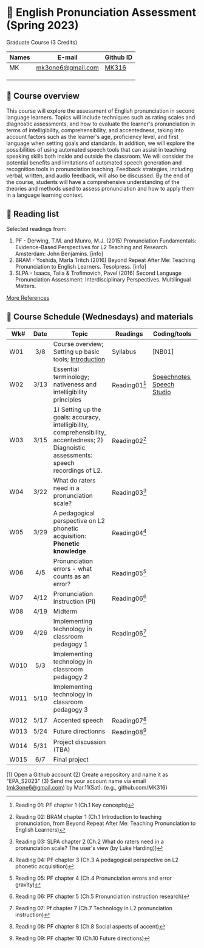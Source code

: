 # 📕 English Pronunciation Assessment (Spring 2023)
Graduate Course (3 Credits)

|Names|E-mail|Github ID|
|--|--|--|
|MK|mk3one6@gmail.com|[MK316](https://github.com/mk316)|
||||
||||
||||


## 🍃 Course overview
This course will explore the assessment of English pronunciation in second language learners. Topics will include techniques such as rating scales and diagnostic assessments, and how to evaluate the learner's pronunciation in terms of intelligibility, comprehensibility, and accentedness, taking into account factors such as the learner's age, proficiency level, and first language when setting goals and standards. In addition, we will explore the possibilities of using automated speech tools that can assist in teaching speaking skills both inside and outside the classroom.  We will consider the potential benefits and limitations of automated speech generation and recognition tools in pronunciation teaching. Feedback strategies, including verbal, written, and audio feedback, will also be discussed. By the end of the course, students will have a comprehensive understanding of the theories and methods used to assess pronunciation and how to apply them in a language learning context.

## 🍃 Reading list

Selected readings from:

1. PF - Derwing, T.M. and Munro, M.J. (2015) Pronunciation Fundamentals: Evidence-Based Perspectives for L2 Teaching and Research. Amsterdam: John Benjamins. [info]
2. BRAM - Yoshida, Marla Tritch (2016) Beyond Repeat After Me: Teaching Pronunciation to English Learners. Tesolpress. [info]
3. SLPA - Isaacs, Talia & Trofimovich, Pavel (2016) Second Language Pronunciation Assessment: Interdisciplinary Perspectives. Multilingual Matters. 

[More References](https://github.com/MK316/Spring2023/blob/main/EPA/epa_ref.md)   

## 🍃 Course Schedule (Wednesdays) and materials


|Wk#|Date|Topic|Readings|Coding/tools|Assignments|
|--|:--:|--|--|--|--|
|W01|3/8|Course overview; Setting up basic tools; [Introduction](https://github.com/MK316/Spring2023/blob/main/EPA/EPA_W01.md)|Syllabus|[NB01]|Todo|
|W02|3/13|Essential terminology; nativeness and intelligibility principles |Reading01[^1]|[Speechnotes](https://speechnotes.co/), [Speech Studio](https://speech.microsoft.com/portal/pronunciationassessmenttool)||
|W03|3/15|1) Setting up the goals: accuracy, intelligibility, comprehensibility, accentedness; 2) Diagnoistic assessments: speech recordings of L2. |Reading02[^2] ||
|W04|3/22|What do raters need in a pronunciation scale? |Reading03[^3] ||
|W05|3/29|A pedagogical perspective on L2 phonetic acquisition: **Phonetic knowledge** |Reading04[^4] ||
|W06|4/5|Pronunciation errors - what counts as an error? |Reading05[^5] ||
|W07|4/12|Pronunciation Instruction (PI) | Reading06[^6]||
|W08|4/19|Midterm | ||
|W09|4/26|Implementing technology in classroom pedagogy 1 |Reading06[^7] ||
|W010|5/3| Implementing technology in classroom pedagogy 2| ||
|W011|5/10|Implementing technology in classroom pedagogy 3 | ||
|W012|5/17| Accented speech | Reading07[^8] ||
|W013|5/24| Future directionns|Reading08[^9] ||
|W014|5/31| Project discussion (TBA) | ||
|W015|6/7|Final project | ||




(1) Open a Github account (2) Create a repository and name it as "EPA_S2023" (3) Send me your account name via email (mk3one6@gmail.com) by Mar.11(Sat). (e.g., github.com/MK316)

[^1]: Reading 01: PF chapter 1 (Ch.1 Key concepts)
[^2]: Reading 02: BRAM chapter 1 (Ch.1 Introduction to teaching pronunciation, from Beyond Repeat After Me: Teaching Pronunciation to English Learners)
[^3]: Reading 03: SLPA chapter 2 (Ch.2 What do raters need in a pronunciation scale? The user's view (by Luke Harding))
[^4]: Reading 04: PF chapter 3 (Ch.3 A pedagogical perspective on L2 phonetic acquisition)
[^5]: Reading 05: PF chapter 4 (Ch.4 Pronunciation errors and error gravity)
[^6]: Reading 06: PF chapter 5 (Ch.5 Pronunciation instruction research)
[^7]: Reading 07: Pf chapter 7 (Ch.7 Technology in L2 pronunciation instruction)
[^8]: Reading 08: PF chapter 8 (Ch.8 Social aspects of accent)
[^9]: Reading 09: PF chapter 10 (Ch.10 Future directions)

